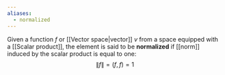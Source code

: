 ```yaml
---
aliases:
  - normalized
---
```

Given a function $f$ or [[Vector space|vector]] $v$ from a space equipped with a [[Scalar product]], the element is said to be **normalized** if [[norm]] induced by the scalar product is equal to one:
$$\lVert f \rVert =(f,f)=1$$
